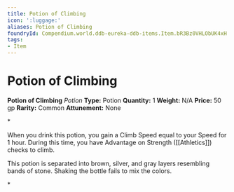 ```yaml
---
title: Potion of Climbing
icon: ':luggage:'
aliases: Potion of Climbing
foundryId: Compendium.world.ddb-eureka-ddb-items.Item.bR3Bz0VHLObUK4xH
tags:
- Item
---
```


# Potion of Climbing

**Potion of Climbing**
_Potion_
**Type:** Potion
**Quantity:** 1
**Weight:** N/A
**Price:** 50 gp
**Rarity:** Common
**Attunement:** None

*<p>When you drink this potion, you gain a Climb Speed equal to your Speed for 1 hour. During this time, you have Advantage on Strength ([[Athletics]]) checks to climb.

This potion is separated into brown, silver, and gray layers resembling bands of stone. Shaking the bottle fails to mix the colors.</p>*
